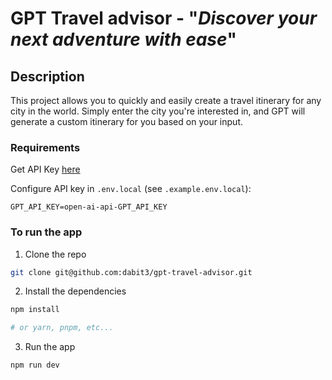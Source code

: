# GPT Travel advisor - "*Discover your next adventure with ease*"

## Description 
This project allows you to quickly and easily create a travel itinerary for any city in the world. Simply enter the city you're interested in, and GPT will generate a custom itinerary for you based on your input.
### Requirements

Get API Key [here](https://openai.com/api/)

Configure API key in `.env.local` (see `.example.env.local`):

```
GPT_API_KEY=open-ai-api-GPT_API_KEY
```

### To run the app

1. Clone the repo

```sh
git clone git@github.com:dabit3/gpt-travel-advisor.git
```

2. Install the dependencies

```sh
npm install

# or yarn, pnpm, etc...
```

3. Run the app

```sh
npm run dev
```
